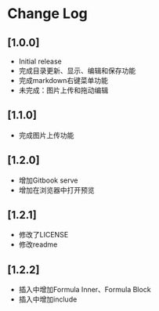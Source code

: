 # Change Log

## [1.0.0]

- Initial release
- 完成目录更新、显示、编辑和保存功能
- 完成markdown右键菜单功能
- 未完成：图片上传和拖动编辑

## [1.1.0]

- 完成图片上传功能

## [1.2.0]

- 增加Gitbook serve
- 增加在浏览器中打开预览

## [1.2.1]

- 修改了LICENSE
- 修改readme

## [1.2.2]

- 插入中增加Formula Inner、Formula Block
- 插入中增加include

